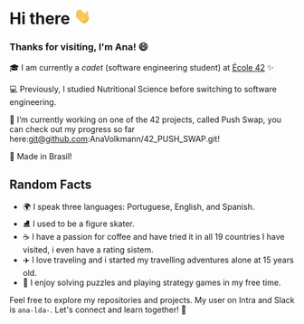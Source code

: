 # Hi there <img src="https://raw.githubusercontent.com/appinha/appinha/main/img/Hi.gif" width="30px">

### Thanks for visiting, I'm Ana! 😄

🎓 I am currently a _cadet_ (software engineering student) at [École 42](https://www.42sp.org.br/) ✨

💻 Previously, I studied Nutritional Science before switching to software engineering.

🚀 I’m currently working on one of the 42 projects, called Push Swap, you can check out my progress so far here:git@github.com:AnaVolkmann/42_PUSH_SWAP.git!

🌱 Made in Brasil!

## Random Facts

- 🌍 I speak three languages: Portuguese, English, and Spanish.
- ⛸ I used to be a figure skater.
- ☕ I have a passion for coffee and have tried it in all 19 countries I have visited, i even have a rating sistem.
- ✈️ I love traveling and i started my travelling adventures alone at 15 years old.
- 🧩 I enjoy solving puzzles and playing strategy games in my free time.

Feel free to explore my repositories and projects. My user on Intra and Slack is `ana-lda-`. Let's connect and learn together! 🚀
